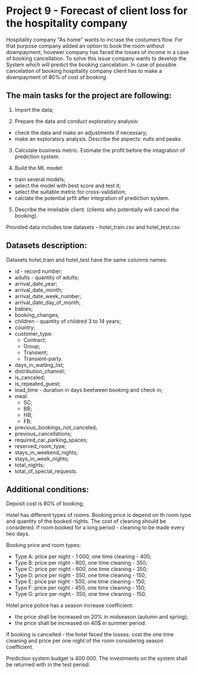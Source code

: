 
# Project 9  - Forecast of client loss for the hospitality company 

Hospitality company "As home" wants to incrase the costumers flow. For that purpose company added an option to book the room without downpayment, hovewer company has faced the losses of income in a case of booking cancellation. To solve this issue company wants to develop the System which will predict the booking cancelation. In case of possible cancelation of booking hospitality company client has to make a downpayment of 80% of cost of booking.

## The main tasks for the project are following:
1) Import the data;

2) Prepare the data and conduct exploratory analysis:
- check the data and make an adjustments if necessary;
- make an exploratory analysis. Describe the aspects: nulls and peaks.

3) Calculate business metric. Estimate the profit before the intagration of prediction system.

4) Build the ML model:
- train several models;
- select the model with best score and test it;
- select the suitable metric for cross-validation;
- calclate the potential prfit after integration of prediction system.

5) Describe the inreliable client. (clients who potentially will cancel the booking).

Provided data includes tow datasets - hotel_train.csv and hotel_test.csv

## Datasets description: 

Datasets hotel_train and hotel_test have the same columns names:
- id - record number;
- adults - quantity of adults;
- arrival_date_year;
- arrival_date_month;
- arrival_date_week_number;
- arrival_date_day_of_month;
- babies;
- booking_changes;
- children - quantity of childred 3 to 14 years;
- country;
- customer_type:
    - Contract;
    - Group;
    - Transient;
    - Transient-party.
- days_in_waiting_list;
- distribution_channel;
- is_canceled;
- is_repeated_guest;
- lead_time - duration in days beetween booking and check in;
- meal:
    - SC;
    - BB;
    - HB;
    - FB;
- previous_bookings_not_canceled;
- previous_cancellations;
- required_car_parking_spaces;
- reserved_room_type;
- stays_in_weekend_nights;
- stays_in_week_nights;
- total_nights;
- total_of_special_requests.

## Additional conditions:

Deposit cost is 80% of booking;

Hotel has different types of rooms. Booking price is depend on th room type and quantity of the booked nights. The cost of cleaning should be considered. If room booked for a long period - cleaning to be made every two days.

Booking price and room types:
- Type A: price per night - 1 000, one time cleaning - 400;
- Type B: price per night - 800, one time cleaning - 350;
- Type C: price per night - 600, one time cleaning - 350;
- Type D: price per night - 550, one time cleaning - 150;
- Type E: price per night - 500, one time cleaning - 150;
- Type F: price per night - 450, one time cleaning - 150;
- Type G: price per night - 350, one time cleaning - 150.

Hotel price police has a season increase coefficient:
- the price shall be increased on 20% in midseason (autumn and spring);
- the price shall be increased on 40$ in summer period.

If booking is cancelled - the hotel faced the losses: cost the one time cleaning and price per one night of the room considering season coefficient.

Prediction system budget is 400 000. The investments on the system shall be returned with in the test period.